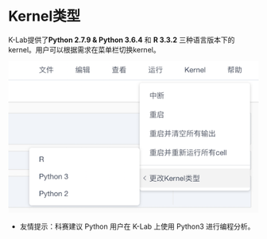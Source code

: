 # Kernel类型

K-Lab提供了**Python 2.7.9 & Python 3.6.4** 和 **R 3.3.2** 三种语言版本下的kernel。用户可以根据需求在菜单栏切换kernel。

![image description](/image/change-kernel.png)

* 友情提示：科赛建议 Python 用户在 K-Lab 上使用 Python3 进行编程分析。

